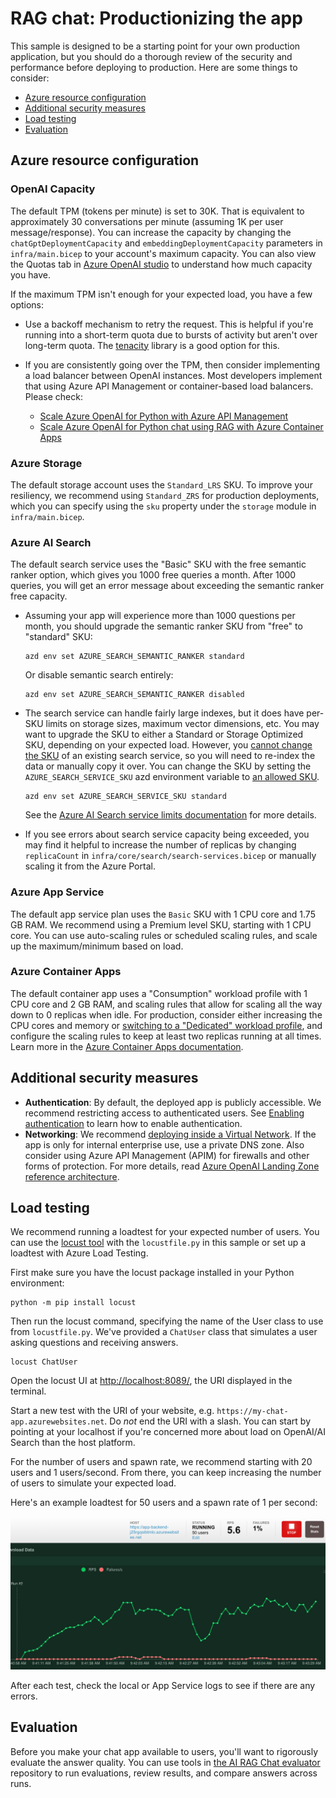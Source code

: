 # RAG chat: Productionizing the app

This sample is designed to be a starting point for your own production application,
but you should do a thorough review of the security and performance before deploying
to production. Here are some things to consider:

* [Azure resource configuration](#azure-resource-configuration)
* [Additional security measures](#additional-security-measures)
* [Load testing](#load-testing)
* [Evaluation](#evaluation)

## Azure resource configuration

### OpenAI Capacity

The default TPM (tokens per minute) is set to 30K. That is equivalent
to approximately 30 conversations per minute (assuming 1K per user message/response).
You can increase the capacity by changing the `chatGptDeploymentCapacity` and `embeddingDeploymentCapacity`
parameters in `infra/main.bicep` to your account's maximum capacity.
You can also view the Quotas tab in [Azure OpenAI studio](https://oai.azure.com/)
to understand how much capacity you have.

If the maximum TPM isn't enough for your expected load, you have a few options:

* Use a backoff mechanism to retry the request. This is helpful if you're running into a short-term quota due to bursts of activity but aren't over long-term quota. The [tenacity](https://tenacity.readthedocs.io/en/latest/) library is a good option for this.

* If you are consistently going over the TPM, then consider implementing a load balancer between OpenAI instances. Most developers implement that using Azure API Management or container-based load balancers. Please check:
  * [Scale Azure OpenAI for Python with Azure API Management](https://learn.microsoft.com/azure/developer/python/get-started-app-chat-scaling-with-azure-api-management)
  * [Scale Azure OpenAI for Python chat using RAG with Azure Container Apps](https://learn.microsoft.com/azure/developer/python/get-started-app-chat-scaling-with-azure-container-apps)

### Azure Storage

The default storage account uses the `Standard_LRS` SKU.
To improve your resiliency, we recommend using `Standard_ZRS` for production deployments,
which you can specify using the `sku` property under the `storage` module in `infra/main.bicep`.

### Azure AI Search

The default search service uses the "Basic" SKU
with the free semantic ranker option, which gives you 1000 free queries a month.
After 1000 queries, you will get an error message about exceeding the semantic ranker free capacity.

* Assuming your app will experience more than 1000 questions per month,
  you should upgrade the semantic ranker SKU from "free" to "standard" SKU:

  ```shell
  azd env set AZURE_SEARCH_SEMANTIC_RANKER standard
  ```

  Or disable semantic search entirely:

  ```shell
  azd env set AZURE_SEARCH_SEMANTIC_RANKER disabled
  ```

* The search service can handle fairly large indexes, but it does have per-SKU limits on storage sizes, maximum vector dimensions, etc. You may want to upgrade the SKU to either a Standard or Storage Optimized SKU, depending on your expected load.
However, you [cannot change the SKU](https://learn.microsoft.com/azure/search/search-sku-tier#tier-upgrade-or-downgrade) of an existing search service, so you will need to re-index the data or manually copy it over.
You can change the SKU by setting the `AZURE_SEARCH_SERVICE_SKU` azd environment variable to [an allowed SKU](https://learn.microsoft.com/azure/templates/microsoft.search/searchservices?pivots=deployment-language-bicep#sku).

  ```shell
  azd env set AZURE_SEARCH_SERVICE_SKU standard
  ```

  See the [Azure AI Search service limits documentation](https://learn.microsoft.com/azure/search/search-limits-quotas-capacity) for more details.

* If you see errors about search service capacity being exceeded, you may find it helpful to increase
the number of replicas by changing `replicaCount` in `infra/core/search/search-services.bicep`
or manually scaling it from the Azure Portal.

### Azure App Service

The default app service plan uses the `Basic` SKU with 1 CPU core and 1.75 GB RAM.
We recommend using a Premium level SKU, starting with 1 CPU core.
You can use auto-scaling rules or scheduled scaling rules,
and scale up the maximum/minimum based on load.

### Azure Container Apps

The default container app uses a "Consumption" workload profile with 1 CPU core and 2 GB RAM,
and scaling rules that allow for scaling all the way down to 0 replicas when idle.
For production, consider either increasing the CPU cores and memory or
[switching to a "Dedicated" workload profile](azure_container_apps.md#customizing-workload-profile),
and configure the scaling rules to keep at least two replicas running at all times.
Learn more in the [Azure Container Apps documentation](https://learn.microsoft.com/azure/container-apps).

## Additional security measures

* **Authentication**: By default, the deployed app is publicly accessible.
  We recommend restricting access to authenticated users.
  See [Enabling authentication](./deploy_features.md#enabling-authentication) to learn how to enable authentication.
* **Networking**: We recommend [deploying inside a Virtual Network](./deploy_private.md). If the app is only for
  internal enterprise use, use a private DNS zone. Also consider using Azure API Management (APIM)
  for firewalls and other forms of protection.
  For more details, read [Azure OpenAI Landing Zone reference architecture](https://techcommunity.microsoft.com/blog/azurearchitectureblog/azure-openai-landing-zone-reference-architecture/3882102).

## Load testing

We recommend running a loadtest for your expected number of users.
You can use the [locust tool](https://docs.locust.io/) with the `locustfile.py` in this sample
or set up a loadtest with Azure Load Testing.

First make sure you have the locust package installed in your Python environment:

```shell
python -m pip install locust
```

Then run the locust command, specifying the name of the User class to use from `locustfile.py`. We've provided a `ChatUser` class that simulates a user asking questions and receiving answers.

```shell
locust ChatUser
```

Open the locust UI at [http://localhost:8089/](http://localhost:8089/), the URI displayed in the terminal.

Start a new test with the URI of your website, e.g. `https://my-chat-app.azurewebsites.net`.
Do *not* end the URI with a slash. You can start by pointing at your localhost if you're concerned
more about load on OpenAI/AI Search than the host platform.

For the number of users and spawn rate, we recommend starting with 20 users and 1 users/second.
From there, you can keep increasing the number of users to simulate your expected load.

Here's an example loadtest for 50 users and a spawn rate of 1 per second:

![Screenshot of Locust charts showing 5 requests per second](images/screenshot_locust.png)

After each test, check the local or App Service logs to see if there are any errors.

## Evaluation

Before you make your chat app available to users, you'll want to rigorously evaluate the answer quality. You can use tools in [the AI RAG Chat evaluator](https://github.com/Azure-Samples/ai-rag-chat-evaluator) repository to run evaluations, review results, and compare answers across runs.
